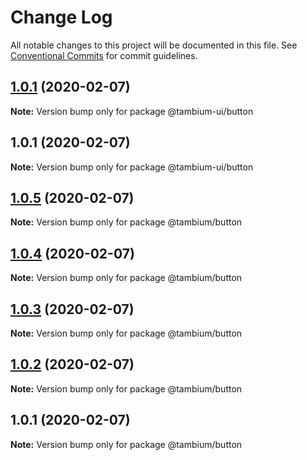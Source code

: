 # Change Log

All notable changes to this project will be documented in this file.
See [Conventional Commits](https://conventionalcommits.org) for commit guidelines.

## [1.0.1](https://github.com/tambium/tambium-ui/compare/@tambium-ui/button@1.0.1...@tambium-ui/button@1.0.1) (2020-02-07)

**Note:** Version bump only for package @tambium-ui/button





## 1.0.1 (2020-02-07)

**Note:** Version bump only for package @tambium-ui/button





## [1.0.5](https://github.com/tambium/tambium-ui/compare/@tambium/button@1.0.4...@tambium/button@1.0.5) (2020-02-07)

**Note:** Version bump only for package @tambium/button





## [1.0.4](https://github.com/tambium/tambium-ui/compare/@tambium/button@1.0.3...@tambium/button@1.0.4) (2020-02-07)

**Note:** Version bump only for package @tambium/button





## [1.0.3](https://github.com/tambium/tambium-ui/compare/@tambium/button@1.0.2...@tambium/button@1.0.3) (2020-02-07)

**Note:** Version bump only for package @tambium/button





## [1.0.2](https://github.com/tambium/tambium-ui/compare/@tambium/button@1.0.1...@tambium/button@1.0.2) (2020-02-07)

**Note:** Version bump only for package @tambium/button





## 1.0.1 (2020-02-07)

**Note:** Version bump only for package @tambium/button
